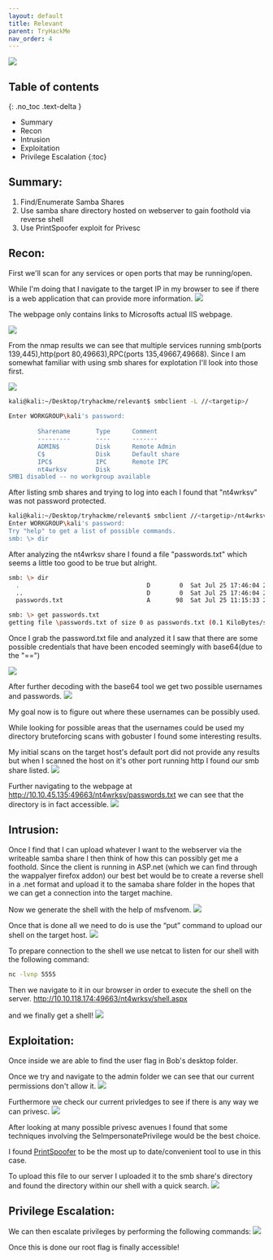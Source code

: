 ```yaml
---
layout: default
title: Relevant
parent: TryHackMe
nav_order: 4
---
```

![](pictures/relevant-relevant.jpeg)



## Table of contents
{: .no_toc .text-delta }





- Summary
- Recon
- Intrusion
- Exploitation
- Privilege Escalation
{:toc}

## [](#header-2)Summary:

1. Find/Enumerate Samba Shares
2. Use samba share directory hosted on webserver to gain foothold via reverse shell 
3. Use PrintSpoofer exploit for Privesc


## [](#header-2)Recon:

First we'll scan for any services or open ports that may be running/open.

While I'm doing that I navigate to the target IP in my browser to see if there is a web application that can provide more information.
![](pictures/website-relevant.png)

The webpage only contains links to Microsofts actual IIS webpage.

![](pictures/website1-relevant.png)

From the nmap results we can see that multiple services running smb(ports 139,445),http(port 80,49663),RPC(ports 135,49667,49668). Since I am somewhat familiar with using smb shares for explotation I'll look into those first.


![](pictures/nmap-relevant.png)




```bash
kali@kali:~/Desktop/tryhackme/relevant$ smbclient -L //<targetip>/ 
                                                                                                                                                                               
Enter WORKGROUP\kali's password:                                                                                                                                                                                                                           
                                                                                                                                                                                                                                                           
        Sharename       Type      Comment                                                                                                                                                                                                                  
        ---------       ----      -------                                                                                                                                                                                                                  
        ADMIN$          Disk      Remote Admin                                                                                                                                                                                                             
        C$              Disk      Default share                                                                                                                                                                                                            
        IPC$            IPC       Remote IPC                                                                                                                                                                                                               
        nt4wrksv        Disk                                                                                                                                                                                                                               
SMB1 disabled -- no workgroup available  
```

After listing smb shares and trying to log into each I found that "nt4wrksv" was not password protected.

```bash
kali@kali:~/Desktop/tryhackme/relevant$ smbclient //<targetip>/nt4wrksv
Enter WORKGROUP\kali's password: 
Try "help" to get a list of possible commands.
smb: \> dir
```


After analyzing the nt4wrksv share I found a file "passwords.txt" which seems a little too good to be true but alright.
```bash
smb: \> dir
  .                                   D        0  Sat Jul 25 17:46:04 2020
  ..                                  D        0  Sat Jul 25 17:46:04 2020
  passwords.txt                       A       98  Sat Jul 25 11:15:33 2020

smb: \> get passwords.txt
getting file \passwords.txt of size 0 as passwords.txt (0.1 KiloBytes/sec) (average 0.1 KiloBytes/sec)

```

Once I grab the password.txt file and analyzed it I saw that there are some possible credentials that have been encoded seemingly with base64(due to the "==")

![](pictures/pass0-relevant.png)

After further decoding with the base64 tool we get two possible usernames and passwords.
![](pictures/pass1-relevant.png)

My goal now is to figure out where these usernames can be possibly used. 

While looking for possible areas that the usernames could be used my directory bruteforcing scans with gobuster I found some interesting results.

My initial scans on the target host's default port did not provide any results but when I scanned the host on it's other port running http I found our smb share listed.
![](pictures/gobuster1-relevant.png)

Further navigating to the webpage at http://10.10.45.135:49663/nt4wrksv/passwords.txt we can see that the directory is in fact accessible.
![](pictures/49663-relevant.png)


## [](#header-2)Intrusion:

Once I find that I can upload whatever I want to the webserver via the writeable samba share I then think of how this can possibly get me a foothold.
Since the client is running in ASP.net (which we can find through the wappalyer firefox addon) our best bet would be to create a reverse shell in a .net format and upload it to the samaba share folder in the hopes that we can get a connection into the target machine.

Now we generate the shell with the help of msfvenom.
![](pictures/msfvenom-relevant.png)

Once that is done all we need to do is use the “put” command to upload our shell on the target host.
![](pictures/shell-relevant.png)

To prepare connection to the shell we use netcat to listen for our shell with the following command:
```bash
nc -lvnp 5555
```


Then we navigate to it in our browser in order to execute the shell on the server.
http://10.10.118.174:49663/nt4wrksv/shell.aspx


and we finally get a shell!
![](pictures/shell1-relevant.png)

## [](#header-2)Exploitation:

Once inside we are able to find the user flag in Bob's desktop folder.


Once we try and navigate to the admin folder we can see that our current permissions don't allow it.
![](pictures/admin-relevant.png)


Furthermore we check our current privledges to see if there is any way we can privesc.
![](pictures/admin1-relevant.png)



After looking at many possible privesc avenues I found that some techniques involving the SeImpersonatePrivilege would be the best choice.

I found [PrintSpoofer](https://github.com/dievus/printspoofer) to be the most up to date/convenient tool to use in this case.

To upload this file to our server I uploaded it to the smb share's directory and found the directory within our shell with a quick search. 
![](pictures/find-relevant.png)

## [](#header-2)Privilege Escalation:
We can then escalate privileges by performing the following commands:
![](pictures/root-relevant.png)

Once this is done our root flag is finally accessible!



